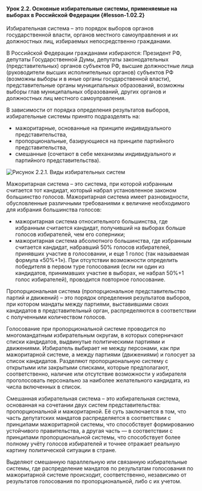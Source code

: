 #### Урок 2.2. Основные избирательные системы, применяемые на выборах в Российской Федерации {#lesson-1.02.2}

Избирательная система – это порядок выборов органов государственной власти, органов местного самоуправления и их должностных лиц, избираемых непосредственно гражданами.

В Российской Федерации гражданами избираются: Президент РФ, депутаты Государственной Думы, депутаты законодательных (представительных) органов субъектов РФ, высшие должностные лица (руководители высших исполнительных органов) субъектов РФ (возможны выборы и в иные органы государственной власти), представительные органы муниципальных образований, возможны выборы глав муниципальных образований, других органов и должностных лиц местного самоуправления.

В зависимости от порядка определения результатов выборов, избирательные системы принято подразделять на:

- мажоритарные, основанные на принципе индивидуального представительства,
- пропорциональные, базирующиеся на принципе партийного представительства,
- смешанные (сочетают в себе механизмы индивидуального и партийного представительства).

![Рисунок 2.2.1. Виды избирательных систем ](./1.02.2.1.png)

Мажоритарная система – это система, при которой избранным считается тот кандидат, который набрал установленное законом большинство голосов. Мажоритарная система имеет разновидности, обусловленные различными требованиями к величине необходимого для избрания большинства голосов:

- мажоритарная система относительного большинства, где избранным считается кандидат, получивший на выборах больше голосов избирателей, чем его соперники;
- мажоритарная система абсолютного большинства, где избранным считается кандидат, набравший 50% голосов избирателей, принявших участие в голосовании, и еще 1 голос (так называемая формула «50%+1»). При отсутствии возможности определить победителя в первом туре голосования (если ни один из кандидатов, принимавших участие в выборах, не набрал 50%+1 голос избирателей), проводится повторное голосование.

Пропорциональная система (пропорциональное представительство партий и движений) – это порядок определения результатов выборов, при котором мандаты между партиями, выставившими своих кандидатов в представительный орган, распределяются в соответствии с полученными количеством голосов.

Голосование при пропорциональной системе проводится по многомандатным избирательным округам, в которых соперничают списки кандидатов, выдвинутые политическими партиями и движениями. Избиратель выбирает не между персонами, как при мажоритарной системе, а между партиями (движениями) и голосует за список кандидатов. Разделяют пропорциональную систему с открытыми или закрытыми списками, которые предполагают, соответственно, наличие или отсутствие возможности у избирателя проголосовать персонально за наиболее желательного кандидата, из числа включенных в список.

Смешанная избирательная система – это избирательная система, основанная на сочетании двух систем представительства: пропорциональной и мажоритарной. Её суть заключается в том, что часть депутатских мандатов распределяется в соответствии с принципами мажоритарной системы, что способствует формированию устойчивого правительства, а другая часть — в соответствии с принципами пропорциональной системы, что способствует более полному учёту голосов избирателей и точнее отражает реальную картину политической ситуации в стране.

Выделяют смешанную параллельную или связанную избирательные системы, где распределение мандатов по результатам голосования по мажоритарной системе происходит, соответственно, независимо от результатов голосования по пропорциональной, либо с их учетом.
